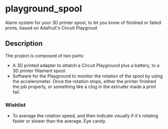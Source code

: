 # playground_spool
Alarm system for your 3D printer spool, to let you know of finished or failed prints, based on Adafruit's Circuit Playgroud

## Description
The project is composed of two parts:
- A 3D printed adapter to attatch a Circuit Playground plus a battery, to a 3D printer fillament spool.
- Software for the Playground to monitor the rotation of the spool by using the accelerometer. Once the rotation stops, either the printer finished the job properly, or something like a clog in the extruder made a print fail.

### Wishlist
- To average the rotation speed, and then indicate visually if it's rotating faster or slower than the average. Eye candy.
